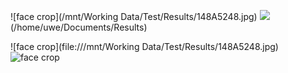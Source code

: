 ![face crop](/mnt/Working Data/Test/Results/148A5248.jpg)
![](/home/uwe/Documents/Results)(/home/uwe/Documents/Results)

![face crop](file:///mnt/Working Data/Test/Results/148A5248.jpg)
![face crop](file:///mnt/Working%20Data/Test/Results/148A5248.jpg)

